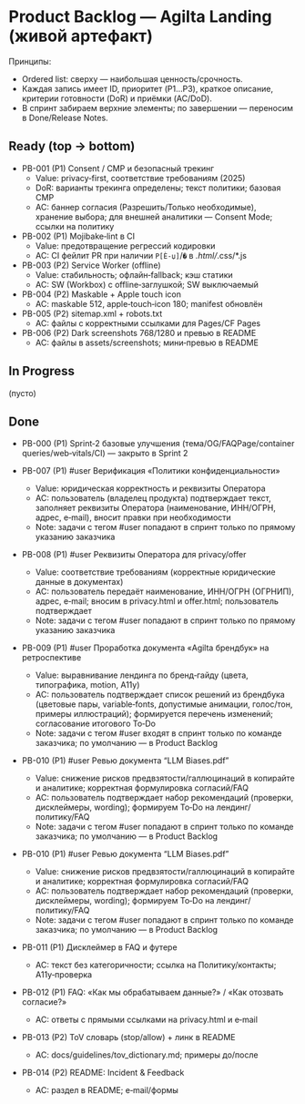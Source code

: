 ﻿# Product Backlog — Agilta Landing (живой артефакт)

Принципы:
- Ordered list: сверху — наибольшая ценность/срочность.
- Каждая запись имеет ID, приоритет (P1…P3), краткое описание, критерии готовности (DoR) и приёмки (AC/DoD).
- В спринт забираем верхние элементы; по завершении — переносим в Done/Release Notes.

## Ready (top → bottom)
- PB-001 (P1) Consent / CMP и безопасный трекинг
  - Value: privacy‑first, соответствие требованиям (2025)
  - DoR: варианты трекинга определены; текст политики; базовая CMP
  - AC: баннер согласия (Разрешить/Только необходимые), хранение выбора; для внешней аналитики — Consent Mode; ссылки на политику
- PB-002 (P1) Mojibake‑lint в CI
  - Value: предотвращение регрессий кодировки
  - AC: CI фейлит PR при наличии `Р[Ѐ-џ]`/`�` в *.html/*.css/*.js
- PB-003 (P2) Service Worker (offline)
  - Value: стабильность; офлайн‑fallback; кэш статики
  - AC: SW (Workbox) с offline‑заглушкой; SW выключаемый
- PB-004 (P2) Maskable + Apple touch icon
  - AC: maskable 512, apple‑touch‑icon 180; manifest обновлён
- PB-005 (P2) sitemap.xml + robots.txt
  - AC: файлы с корректными ссылками для Pages/CF Pages
- PB-006 (P2) Dark screenshots 768/1280 и превью в README
  - AC: файлы в assets/screenshots; мини‑превью в README

## In Progress
(пусто)

## Done
- PB-000 (P1) Sprint‑2 базовые улучшения (тема/OG/FAQPage/container queries/web‑vitals/CI) — закрыто в Sprint 2
- PB-007 (P1) #user Верификация «Политики конфиденциальности»
  - Value: юридическая корректность и реквизиты Оператора
  - AC: пользователь (владелец продукта) подтверждает текст, заполняет реквизиты Оператора (наименование, ИНН/ОГРН, адрес, e‑mail), вносит правки при необходимости
  - Note: задачи с тегом #user попадают в спринт только по прямому указанию заказчика
- PB-008 (P1) #user Реквизиты Оператора для privacy/offer
  - Value: соответствие требованиям (корректные юридические данные в документах)
  - AC: пользователь передаёт наименование, ИНН/ОГРН (ОГРНИП), адрес, e‑mail; вносим в privacy.html и offer.html; пользователь подтверждает
  - Note: задачи с тегом #user попадают в спринт только по прямому указанию заказчика
- PB-009 (P1) #user Проработка документа «Agilta брендбук» на ретроспективе
  - Value: выравнивание лендинга по бренд‑гайду (цвета, типографика, motion, A11y)
  - AC: пользователь подтверждает список решений из брендбука (цветовые пары, variable‑fonts, допустимые анимации, голос/тон, примеры иллюстраций); формируется перечень изменений; согласование итогового To‑Do
  - Note: задачи с тегом #user входят в спринт только по команде заказчика; по умолчанию — в Product Backlog
- PB-010 (P1) #user Ревью документа “LLM Biases.pdf”
  - Value: снижение рисков предвзятости/галлюцинаций в копирайте и аналитике; корректная формулировка согласий/FAQ
  - AC: пользователь подтверждает набор рекомендаций (проверки, дисклеймеры, wording); формируем To‑Do на лендинг/политику/FAQ
  - Note: задачи с тегом #user попадают в спринт только по команде заказчика; по умолчанию — в Product Backlog

- PB-010 (P1) #user Ревью документа “LLM Biases.pdf”
  - Value: снижение рисков предвзятости/галлюцинаций в копирайте и аналитике; корректная формулировка согласий/FAQ
  - AC: пользователь подтверждает набор рекомендаций (проверки, дисклеймеры, wording); формируем To‑Do на лендинг/политику/FAQ
  - Note: задачи с тегом #user попадают в спринт только по команде заказчика; по умолчанию — в Product Backlog
- PB-011 (P1) Дисклеймер в FAQ и футере
  - AC: текст без категоричности; ссылка на Политику/контакты; A11y‑проверка
- PB-012 (P1) FAQ: «Как мы обрабатываем данные?» / «Как отозвать согласие?»
  - AC: ответы с прямыми ссылками на privacy.html и e‑mail
- PB-013 (P2) ToV словарь (stop/allow) + линк в README
  - AC: docs/guidelines/tov_dictionary.md; примеры до/после
- PB-014 (P2) README: Incident & Feedback
  - AC: раздел в README; e‑mail/формы
